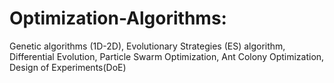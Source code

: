 # Optimization-Algorithms:
Genetic algorithms (1D-2D), Evolutionary Strategies (ES) algorithm, Differential Evolution, Particle Swarm Optimization, Ant Colony Optimization, Design of Experiments(DoE)

